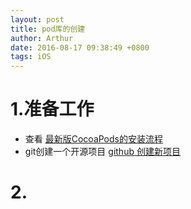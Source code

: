 ```yaml
---
layout: post
title: pod库的创建
author: Arthur
date: 2016-08-17 09:38:49 +0800
tags: iOS
---
```


# 1.准备工作
 - 查看 [最新版CocoaPods的安装流程](http://www.cnblogs.com/zxs-19920314/p/4985476.html?utm_source=tuicool&utm_medium=referral)
 - git创建一个开源项目 [github 创建新项目](http://www.cnblogs.com/skying555/p/5226186.html)
 
# 2.
